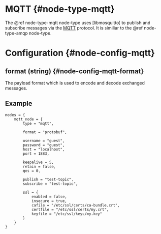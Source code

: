 # MQTT {#node-type-mqtt}

The @ref node-type-mqtt node-type uses [libmosquitto] to publish and subscribe messages via the [MQTT](http://mqtt.org) protocol. It is similiar to the @ref node-type-amqp node-type.

# Configuration {#node-config-mqtt}

## format (string) {#node-config-mqtt-format}

The payload format which is used to encode and decode exchanged messages.

## Example

```
nodes = {
	mqtt_node = {
		type = "mqtt",

		format = "protobuf",

        username = "guest",
        password = "guest",
		host = "localhost",
		port = 1883,

		keepalive = 5,
		retain = false,
		qos = 0,

		publish = "test-topic",
		subscribe = "test-topic",

		ssl = {
			enabled = false,
			insecure = true,
			cafile = "/etc/ssl/certs/ca-bundle.crt",
			certfile = "/etc/ssl/certs/my.crt",
			keyfile = "/etc/ssl/keys/my.key"
		}
	}
}
```
